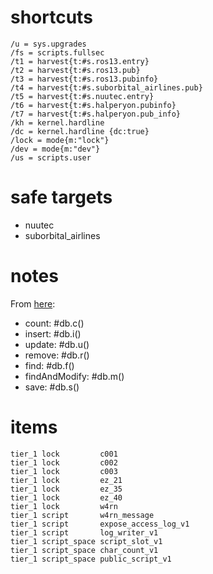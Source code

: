 # shortcuts

    /u = sys.upgrades
    /fs = scripts.fullsec
    /t1 = harvest{t:#s.ros13.entry}
    /t2 = harvest{t:#s.ros13.pub}
    /t3 = harvest{t:#s.ros13.pubinfo}
    /t4 = harvest{t:#s.suborbital_airlines.pub}
    /t5 = harvest{t:#s.nuutec.entry}
    /t6 = harvest{t:#s.halperyon.pubinfo}
    /t7 = harvest{t:#s.halperyon.pub_info}
    /kh = kernel.hardline
    /dc = kernel.hardline {dc:true}
    /lock = mode{m:"lock"}
    /dev = mode{m:"dev"}
    /us = scripts.user

# safe targets

- nuutec
- suborbital_airlines

# notes

From [here](https://www.hackmud.com/forums/new_players/how_to_script_please_):

- count: #db.c()
- insert: #db.i()
- update: #db.u()
- remove: #db.r()
- find: #db.f()
- findAndModify: #db.m()
- save: #db.s()

# items

    tier_1 lock         c001
    tier_1 lock         c002
    tier_1 lock         c003
    tier_1 lock         ez_21
    tier_1 lock         ez_35
    tier_1 lock         ez_40
    tier_1 lock         w4rn
    tier_1 script       w4rn_message
    tier_1 script       expose_access_log_v1
    tier_1 script       log_writer_v1
    tier_1 script_space script_slot_v1
    tier_1 script_space char_count_v1
    tier_1 script_space public_script_v1
